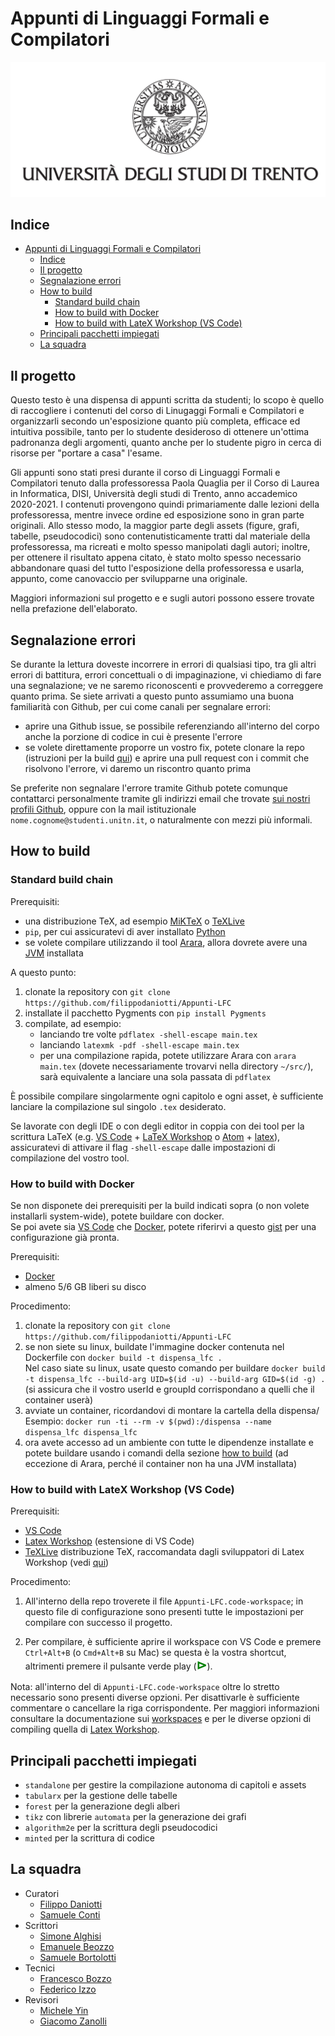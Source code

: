# Appunti di Linguaggi Formali e Compilatori

![logo](src/chapters/titlepage/images/logo-unitn.png)

## Indice

- [Appunti di Linguaggi Formali e Compilatori](#appunti-di-linguaggi-formali-e-compilatori)
  - [Indice](#indice)
  - [Il progetto](#il-progetto)
  - [Segnalazione errori](#segnalazione-errori)
  - [How to build](#how-to-build)
    - [Standard build chain](#standard-build-chain)
    - [How to build with Docker](#how-to-build-with-docker)
    - [How to build with LateX Workshop (VS Code)](#how-to-build-with-latex-workshop-vs-code)
  - [Principali pacchetti impiegati](#principali-pacchetti-impiegati)
  - [La squadra](#la-squadra)

## Il progetto

Questo testo è una dispensa di appunti scritta da studenti; lo scopo è quello di raccogliere i contenuti del corso di Linugaggi Formali e Compilatori e organizzarli secondo un'esposizione quanto più completa, efficace ed intuitiva possibile, tanto per lo studente desideroso di ottenere un'ottima padronanza degli argomenti, quanto anche per lo studente pigro in cerca di risorse per "portare a casa" l'esame.

Gli appunti sono stati presi durante il corso di Linguaggi Formali e Compilatori tenuto dalla professoressa Paola Quaglia per il Corso di Laurea in Informatica, DISI, Università degli studi di Trento, anno accademico 2020-2021. I contenuti provengono quindi primariamente dalle lezioni della professoressa, mentre invece ordine ed esposizione sono in gran parte originali. Allo stesso modo, la maggior parte degli assets (figure, grafi, tabelle, pseudocodici) sono contenutisticamente tratti dal materiale della professoressa, ma ricreati e molto spesso manipolati dagli autori; inoltre, per ottenere il risultato appena citato, è stato molto spesso necessario abbandonare quasi del tutto l'esposizione della professoressa e usarla, appunto, come canovaccio per svilupparne una originale.

Maggiori informazioni sul progetto e e sugli autori possono essere trovate nella prefazione dell'elaborato.

## Segnalazione errori

Se durante la lettura doveste incorrere in errori di qualsiasi tipo, tra gli altri errori di battitura, errori concettuali o di impaginazione, vi chiediamo di fare una segnalazione; ve ne saremo riconoscenti e provvederemo a correggere quanto prima. Se siete arrivati a questo punto assumiamo una buona familiarità con Github, per cui come canali per segnalare errori:

-   aprire una Github issue, se possibile referenziando all'interno del corpo anche la porzione di codice in cui è presente l'errore
-   se volete direttamente proporre un vostro fix, potete clonare la repo (istruzioni per la build [qui](#how-to-build)) e aprire una pull request con i commit che risolvono l'errore, vi daremo un riscontro quanto prima

Se preferite non segnalare l'errore tramite Github potete comunque contattarci personalmente tramite gli indirizzi email che trovate [sui nostri profili Github](#la-squadra), oppure con la mail istituzionale `nome.cognome@studenti.unitn.it`, o naturalmente con mezzi più informali.

## How to build

### Standard build chain

Prerequisiti:

-   una distribuzione TeX, ad esempio [MiKTeX](https://miktex.org/) o [TeXLive](http://tug.org/texlive/)
-   `pip`, per cui assicuratevi di aver installato [Python](https://www.python.org/)
-   se volete compilare utilizzando il tool [Arara](https://gitlab.com/islandoftex/arara/), allora dovrete avere una [JVM](https://www.java.com/) installata

A questo punto:

1. clonate la repository con `git clone https://github.com/filippodaniotti/Appunti-LFC`
2. installate il pacchetto Pygments con `pip install Pygments`
3. compilate, ad esempio:
    - lanciando tre volte `pdflatex -shell-escape main.tex`
    - lanciando `latexmk -pdf -shell-escape main.tex`
    - per una compilazione rapida, potete utilizzare Arara con `arara main.tex` (dovete necessariamente trovarvi nella directory `~/src/`), sarà equivalente a lanciare una sola passata di `pdflatex`

È possibile compilare singolarmente ogni capitolo e ogni asset, è sufficiente lanciare la compilazione sul singolo `.tex` desiderato.

Se lavorate con degli IDE o con degli editor in coppia con dei tool per la scrittura LaTeX (e.g. [VS Code](https://code.visualstudio.com) + [LaTeX Workshop](https://marketplace.visualstudio.com/items?itemName=James-Yu.latex-workshop) o [Atom](https://atom.io) + [latex](https://atom.io/packages/latex)), assicuratevi di attivare il flag `-shell-escape` dalle impostazioni di compilazione del vostro tool.

### How to build with Docker

Se non disponete dei prerequisiti per la build indicati sopra (o non volete installarli system-wide), potete
buildare con docker.  
Se poi avete sia [VS Code](https://code.visualstudio.com) che [Docker](https://www.docker.com/), potete riferirvi a questo [gist](https://gist.github.com/civts/234f4e7be7d13df676937996f4d4f45c) per una configurazione già pronta.

Prerequisiti:

-   [Docker](https://www.docker.com/)
-   almeno 5/6 GB liberi su disco

Procedimento:

1. clonate la repository con `git clone https://github.com/filippodaniotti/Appunti-LFC`
2. se non siete su linux, buildate l'immagine docker contenuta nel Dockerfile con `docker build -t dispensa_lfc .`  
   Nel caso siate su linux, usate questo comando per buildare `docker build -t dispensa_lfc --build-arg UID=$(id -u) --build-arg GID=$(id -g) .` (si assicura che il vostro userId e groupId corrispondano a quelli che il container userà)
3. avviate un container, ricordandovi di montare la cartella della dispensa/
   Esempio: `docker run -ti --rm -v $(pwd):/dispensa --name dispensa_lfc dispensa_lfc`
4. ora avete accesso ad un ambiente con tutte le dipendenze installate e potete buildare usando i comandi della sezione [how to build](#How-to-build) (ad eccezione di Arara, perché il container non ha una JVM installata)

### How to build with LateX Workshop (VS Code)

Prerequisiti:

-   [VS Code](https://code.visualstudio.com)
-   [Latex Workshop](https://marketplace.visualstudio.com/items?itemName=James-Yu.latex-workshop) (estensione di VS Code)
-   [TeXLive](http://tug.org/texlive/) distribuzione TeX, raccomandata dagli sviluppatori di Latex Workshop (vedi [qui](https://github.com/James-Yu/LaTeX-Workshop/wiki/Install#requirements))

Procedimento:

1. All'interno della repo troverete il file `Appunti-LFC.code-workspace`; in questo file di configurazione sono presenti tutte le impostazioni per compilare con successo il progetto.

2. Per compilare, è sufficiente aprire il workspace con VS Code e premere `Ctrl+Alt+B` (o `Cmd+Alt+B` su Mac) se questa è la vostra shortcut, altrimenti premere il pulsante verde play (<span style="color:green;font-weight:700;font-size:20px">⊳</span>).

Nota: all'interno del di `Appunti-LFC.code-workspace` oltre lo stretto necessario sono presenti diverse opzioni. Per disattivarle è sufficiente commentare o cancellare la riga corrispondente. Per maggiori informazioni consultare la documentazione sui [workspaces](https://code.visualstudio.com/docs/editor/multi-root-workspaces) e per le diverse opzioni di compiling quella di [Latex Workshop](https://github.com/James-Yu/LaTeX-Workshop/wiki/Compile).

## Principali pacchetti impiegati

-   `standalone` per gestire la compilazione autonoma di capitoli e assets
-   `tabularx` per la gestione delle tabelle
-   `forest` per la generazione degli alberi
-   `tikz` con librerie `automata` per la generazione dei grafi
-   `algorithm2e` per la scrittura degli pseudocodici
-   `minted` per la scrittura di codice

## La squadra

-   Curatori
    -   [Filippo Daniotti](https://github.com/filippodaniotti)
    -   [Samuele Conti](https://github.com/samaretas)
-   Scrittori
    -   [Simone Alghisi](https://github.com/Simone-Alghisi)
    -   [Emanuele Beozzo](https://github.com/emanuelebeozzo)
    -   [Samuele Bortolotti](https://github.com/samuelebortolotti)
-   Tecnici
    -   [Francesco Bozzo](https://github.com/FrancescoBozzo)
    -   [Federico Izzo](https://github.com/fedeizzo)
-   Revisori
    -   [Michele Yin](https://github.com/BigEmperor26)
    -   [Giacomo Zanolli](https://github.com/civts)
